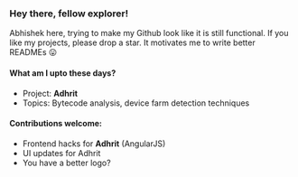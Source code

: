 ### Hey there, fellow explorer! 

Abhishek here, trying to make my Github look like it is still functional. 
If you like my projects, please drop a star. It motivates me to write better READMEs :stuck_out_tongue:

#### What am I upto these days?

- Project: __Adhrit__
- Topics: Bytecode analysis, device farm detection techniques

#### Contributions welcome:

* Frontend hacks for __Adhrit__ (AngularJS)
* UI updates for Adhrit
* You have a better logo? 

